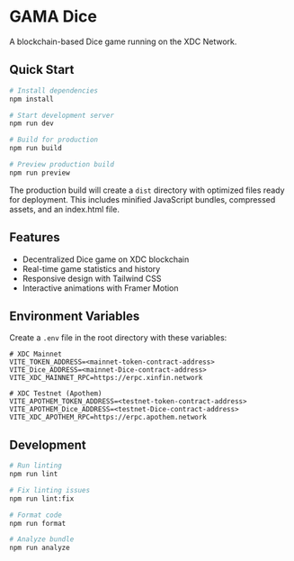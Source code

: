 # GAMA Dice

A blockchain-based Dice game running on the XDC Network.

## Quick Start

```bash
# Install dependencies
npm install

# Start development server
npm run dev

# Build for production
npm run build

# Preview production build
npm run preview
```

The production build will create a `dist` directory with optimized files ready for deployment. This includes minified JavaScript bundles, compressed assets, and an index.html file.

## Features

- Decentralized Dice game on XDC blockchain
- Real-time game statistics and history
- Responsive design with Tailwind CSS
- Interactive animations with Framer Motion


## Environment Variables

Create a `.env` file in the root directory with these variables:

```
# XDC Mainnet
VITE_TOKEN_ADDRESS=<mainnet-token-contract-address>
VITE_Dice_ADDRESS=<mainnet-Dice-contract-address>
VITE_XDC_MAINNET_RPC=https://erpc.xinfin.network

# XDC Testnet (Apothem)
VITE_APOTHEM_TOKEN_ADDRESS=<testnet-token-contract-address>
VITE_APOTHEM_Dice_ADDRESS=<testnet-Dice-contract-address>
VITE_XDC_APOTHEM_RPC=https://erpc.apothem.network
```

## Development

```bash
# Run linting
npm run lint

# Fix linting issues
npm run lint:fix

# Format code
npm run format

# Analyze bundle
npm run analyze
```
